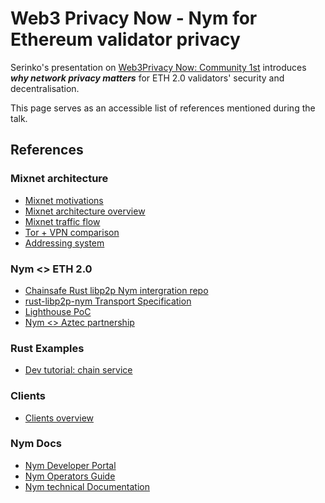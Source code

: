 # Web3 Privacy Now - Nym for Ethereum validator privacy

Serinko's presentation on [Web3Privacy Now: Community 1st](https://lu.ma/web3privacynow_rome) introduces ***why network privacy matters*** for ETH 2.0 validators' security and decentralisation. 

This page serves as an accessible list of references mentioned during the talk.

## References

### Mixnet architecture

* [Mixnet motivations](https://nymtech.net/developers/infrastructure/nym.html)
* [Mixnet architecture overview](https://nymtech.net/docs/architecture/network-overview.html)
* [Mixnet traffic flow](https://nymtech.net/docs/architecture/traffic-flow.html) 
* [Tor + VPN comparison](https://nymtech.net/developers/infrastructure/nym-vs-others.html)
* [Addressing system](https://nymtech.net/docs/clients/addressing-system.html)

### Nym \<\> ETH 2.0

* [Chainsafe Rust libp2p Nym intergration repo](https://github.com/ChainSafe/rust-libp2p-nym)
* [rust-libp2p-nym Transport Specification](https://hackmd.io/@nZ-twauPRISEa6G9zg3XRw/HkE8sHuns)
* [Lighthouse PoC](https://github.com/ChainSafe/lighthouse/blob/nym/USE_NYM.md)
* [Nym \<\> Aztec partnership](https://blog.nymtech.net/nym-partners-with-aztec-to-provide-integral-infrastructure-privacy-in-ethereum-chains-694963c55192)

### Rust Examples

* [Dev tutorial: chain service](https://nymtech.net/developers/tutorials/cosmos-service/intro.html)

### Clients

* [Clients overview](https://nymtech.net/docs/clients/overview.html)

### Nym Docs

* [Nym Developer Portal](https://nymtech.net/developers)
* [Nym Operators Guide](https://nymtech.net/operators)
* [Nym technical Documentation](https://nymtech.net/docs)


